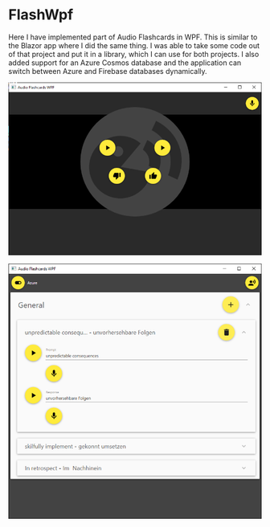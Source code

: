 # FlashWpf
Here I have implemented part of Audio Flashcards in WPF. This is similar to the Blazor app where I did the same thing. I was able to take some code
out of that project and put it in a library, which I can use for both projects. I also added support for an Azure Cosmos database and the application can switch between Azure and Firebase databases dynamically.

![Image of recording page](https://github.com/vivajohn/FlashWpf/blob/master/FlashWpf/screenshots/playback.png)


![Image of playback page](https://github.com/vivajohn/FlashWpf/blob/master/FlashWpf/screenshots/record.png)

